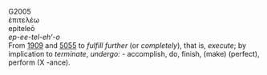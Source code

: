 <body>
  <p>G2005<br>  ἐπιτελέω  <br> epiteleō  <br><i>ep-ee-tel-eh‘-o </i><br>From <a href="g1909.htm">1909</a> and <a href="g5055.htm">5055</a>  to <i>fulfill</i> <i>further</i> (or <i>completely</i>), that is, <i>execute</i>; by implication to <i>terminate</i>, <i>undergo:</i> - accomplish, do, finish, (make) (perfect), perform (X -ance).<br></p>
 </body>